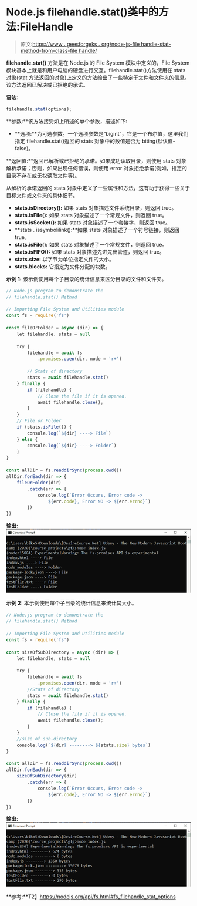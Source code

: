 # Node.js filehandle.stat()类中的方法:FileHandle

> 原文:[https://www . geesforgeks . org/node-js-file handle-stat-method-from-class-file handle/](https://www.geeksforgeeks.org/node-js-filehandle-stat-method-from-class-filehandle/)

**filehandle.stat()** 方法是在 Node.js 的 File System 模块中定义的，File System 模块基本上就是和用户电脑的硬盘进行交互。filehandle.stat()方法使用在 stats 对象(stat 方法返回的对象)上定义的方法给出了一些特定于文件和文件夹的信息。该方法返回已解决或已拒绝的承诺。

**语法:**

```js
filehandle.stat(options);
```

**参数:**该方法接受如上所述的单个参数，描述如下:

*   **选项:**为可选参数。一个选项参数是“bigint”，它是一个布尔值，这里我们指定 filehandle.stat()返回的 stats 对象中的数值是否为 biting(默认值-false)。

**返回值:**返回已解析或已拒绝的承诺。如果成功读取目录，则使用 stats 对象解析承诺；否则，如果出现任何错误，则使用 error 对象拒绝承诺(例如，指定的目录不存在或无权读取文件等)。

从解析的承诺返回的 stats 对象中定义了一些属性和方法，这有助于获得一些关于目标文件或文件夹的具体细节。

*   **stats.isDirectory():** 如果 stats 对象描述文件系统目录，则返回 true。
*   **stats.isFile():** 如果 stats 对象描述了一个常规文件，则返回 true。
*   **stats.isSocket():** 如果 stats 对象描述了一个套接字，则返回 true。
*   **stats . issymbolilink():**如果 stats 对象描述了一个符号链接，则返回 true。
*   **stats.isFile():** 如果 stats 对象描述了一个常规文件，则返回 true。
*   **stats.isFIFO():** 如果 stats 对象描述先进先出管道，则返回 true。
*   **stats.size:** 以字节为单位指定文件的大小。
*   **stats.blocks:** 它指定为文件分配的块数。

**示例 1:** 该示例使用每个子目录的统计信息来区分目录的文件和文件夹。

```js
// Node.js program to demonstrate the
// filehandle.stat() Method

// Importing File System and Utilities module
const fs = require('fs')

const fileOrFolder = async (dir) => {
    let filehandle, stats = null

    try {
        filehandle = await fs
            .promises.open(dir, mode = 'r+')

        // Stats of directory
        stats = await filehandle.stat()
    } finally {
        if (filehandle) {
            // Close the file if it is opened.
            await filehandle.close();
        }
    }
    // File or Folder
    if (stats.isFile()) {
        console.log(`${dir} ----> File`)
    } else {
        console.log(`${dir} ----> Folder`)
    }
}

const allDir = fs.readdirSync(process.cwd())
allDir.forEach(dir => {
    fileOrFolder(dir)
        .catch(err => {
            console.log(`Error Occurs, Error code ->
                ${err.code}, Error NO -> ${err.errno}`)
        })
})
```

**输出:**
![](img/a5726fe921193d14bb9fb307f6903139.png)

**示例 2:** 本示例使用每个子目录的统计信息来统计其大小。

```js
// Node.js program to demonstrate the
// filehandle.stat() Method

// Importing File System and Utilities module
const fs = require('fs')

const sizeOfSubDirectory = async (dir) => {
    let filehandle, stats = null

    try {
        filehandle = await fs
            .promises.open(dir, mode = 'r+')
        //Stats of directory
        stats = await filehandle.stat()
    } finally {
        if (filehandle) {
            // Close the file if it is opened.
            await filehandle.close();
        }
    }
    //size of sub-directory
    console.log(`${dir} --------> ${stats.size} bytes`)
}

const allDir = fs.readdirSync(process.cwd())
allDir.forEach(dir => {
    sizeOfSubDirectory(dir)
        .catch(err => {
            console.log(`Error Occurs, Error code ->
                ${err.code}, Error NO -> ${err.errno}`)
        })  
})
```

**输出:**
![](img/919041b8ebd8cb32520620b4cfee177d.png)

**参考:**T2】https://nodejs.org/api/fs.html#fs_filehandle_stat_options